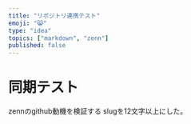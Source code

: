 ```yaml
---
title: "リポジトリ連携テスト"
emoji: "😸"
type: "idea"
topics: ["markdown", "zenn"]
published: false
---
```


# 同期テスト
zennのgithub動機を検証する
slugを12文字以上にした。

